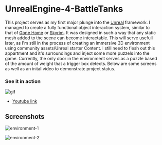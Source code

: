 # UnrealEngine-4-BattleTanks

This project serves as my first major plunge into the [Unreal](https://www.unrealengine.com/en-US/what-is-unreal-engine-4) framework. I managed to create a fully functional object interaction system, similar to that of [Gone Home](https://gonehome.game/) or [Skyrim](https://elderscrolls.bethesda.net/en/skyrim?). It was designed in such a way that any static mesh added to the scene can become interactable. This will serve usefull later, as I'm still in the process of creating an immersive 3D environment using community assets/Unreal starter Content. I still need to flesh out this appartment and it's surroundings and inject some more puzzels into the game. Currently, the only door in the environment serves as a puzzle based of the amount of weight that a trigger box detects. Below are some screens as well as an inital video to demonstrate project status.

### See it in action
![gif](https://media.giphy.com/media/cNUGL2sEHxvoc/giphy.gif)

- [Youtube link](https://www.youtube.com/watch?v=St5IKaBQqa8)

## Screenshots

![environment-1](https://i.imgur.com/z2IpqVk.png)

![environment-2](https://i.imgur.com/N564AvZ.png)
